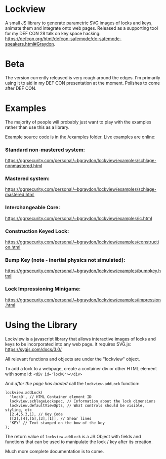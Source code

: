 # Lockview
A small JS library to generate parametric SVG images of locks and keys, animate them and integrate onto web pages.  Released as a supporting tool for my DEF CON 28 talk on key space hacking: https://defcon.org/html/defcon-safemode/dc-safemode-speakers.html#Graydon. 

# Beta
The version currently released is very rough around the edges.  I'm primarily using it to aid in my DEF CON presentation at the moment.  Polishes to come after DEF CON.

# Examples
The majority of people will probably just want to play with the examples rather than use this as a library.

Example source code is in the /examples folder.  Live examples are online:

### Standard non-mastered system:

https://ggrsecurity.com/personal/~bgraydon/lockview/examples/schlage-nonmastered.html

### Mastered system:

https://ggrsecurity.com/personal/~bgraydon/lockview/examples/schlage-mastered.html

### Interchangeable Core:

https://ggrsecurity.com/personal/~bgraydon/lockview/examples/ic.html

### Construction Keyed Lock:

https://ggrsecurity.com/personal/~bgraydon/lockview/examples/construction.html

### Bump Key (note - inertial physics not simulated):

https://ggrsecurity.com/personal/~bgraydon/lockview/examples/bumpkey.html

### Lock Impressioning Minigame:

https://ggrsecurity.com/personal/~bgraydon/lockview/examples/impression.html

# Using the Library
Lockview is a javascript library that allows interactive images of locks and keys to be incorporated into any web page.  It requires SVG.js: https://svgjs.com/docs/3.0/

All relevant functions and objects are under the "lockview" object.  

To add a lock to a webpage, create a container div or other HTML element with some id:
`<div id='lock0'></div>`

And _after the page has loaded_ call the `lockview.addLock` function:

```
lockview.addLock(
  'lock0', // HTML Container element ID
  lockview.schlageLockspec, // Information about the lock dimensions
  lockview.defaultViewOpts, // What controls should be visible, styling, etc
  [2,4,5,3,1], // Key Code
  [[2],[4],[5],[3],[1]], // Shear lines 
  "KEY" // Text stamped on the bow of the key
);
```

The return value of `lockview.addLock` is a JS Object with fields and functions that can be used to manipulate the lock / key after its creation.

Much more complete documentation is to come.
